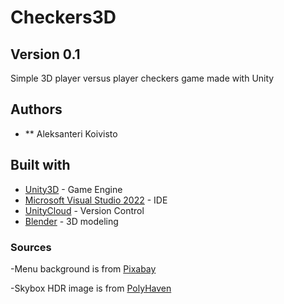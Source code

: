# Checkers3D

## Version 0.1

Simple 3D player versus player checkers game made with Unity

## Authors

* ** Aleksanteri Koivisto

## Built with

* [Unity3D](https://unity3d.com/) - Game Engine
* [Microsoft Visual Studio 2022](https://visualstudio.microsoft.com/) - IDE
* [UnityCloud](https://cloud.unity.com/home/login) - Version Control
* [Blender](https://www.blender.org/) - 3D modeling

### Sources

-Menu background is from [Pixabay](https://pixabay.com/)

-Skybox HDR image is from [PolyHaven](https://polyhaven.com/hdris/skies)


  
